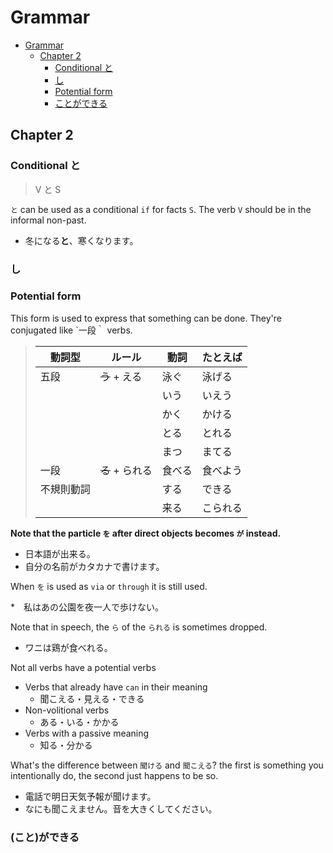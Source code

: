 # Grammar

<!-- TOC -->

* [Grammar](#grammar)
	* [Chapter 2](#chapter-2)
		* [Conditional と](#conditional-%E3%81%A8)
		* [し](#%E3%81%97)
		* [Potential form](#potential-form)
		* [ことができる](#%E3%81%93%E3%81%A8%E3%81%8C%E3%81%A7%E3%81%8D%E3%82%8B)

<!-- /TOC -->

## Chapter 2

### Conditional と

> V と S

`と` can be used as a conditional `if` for facts `S`. The verb `V` should be in the informal non-past.

* 冬になる**と**、寒くなります。

### し



### Potential form

This form is used to express that something can be done. They're conjugated like `一段｀ verbs.

> | 動詞型     | ルール          | 動詞   | たとえば |
> |------------|-----------------|--------|----------|
> | 五段       | ~~う~~ + える   | 泳ぐ   | 泳げる   |
> |            |                 | いう   | いえう   |
> |            |                 | かく   | かける   |
> |            |                 | とる   | とれる   |
> |            |                 | まつ   | まてる   |
> | 一段       | ~~る~~ + られる | 食べる | 食べよう |
> | 不規則動詞 |                 | する   | できる   |
> |            |                 | 来る   | こられる |

**Note that the particle `を` after direct objects becomes `が` instead.**

* 日本語が出来る。
* 自分の名前がカタカナで書けます。

When `を` is used as `via` or `through` it is still used.

*　私はあの公園を夜一人で歩けない。

Note that in speech, the `ら` of the `られる` is sometimes dropped.

* ワニは鶏が食べれる。

Not all verbs have a potential verbs

* Verbs that already have `can` in their meaning
  * 聞こえる・見える・できる
* Non-volitional verbs
  * ある・いる・かかる
* Verbs with a passive meaning
  * 知る・分かる

What's the difference between `聞ける` and `聞こえる`? the first is something you intentionally do, the second just happens to be so.

* 電話で明日天気予報が聞けます。
* なにも聞こえません。音を大きくしてください。

### (こと)ができる
